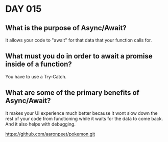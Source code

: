 # DAY 015

## What is the purpose of Async/Await?

It allows your code to "await" for that data that your function calls for.

## What must you do in order to await a promise inside of a function?

You have to use a Try-Catch.

## What are some of the primary benefits of Async/Await?

It makes your UI experience much better because it wont slow down the rest of your code from functioning while it waits for the data to come back. And it also helps with debugging.


https://github.com/aaronpeet/pokemon.git